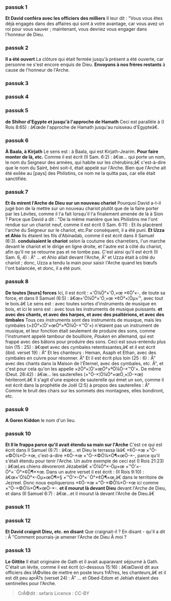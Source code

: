 
### passuk 1
<b>Et David conféra avec les officiers des milliers</b> Il leur dit : "Vous vous êtes déjà engagés dans des affaires qui sont à votre avantage, car vous avez un roi pour vous sauver ; maintenant, vous devriez vous engager dans l'honneur de Dieu.

### passuk 2
<b>Il a été ouvert</b> La clôture qui était fermée jusqu'à présent a été ouverte, car personne ne s'est encore enquis de Dieu. <b>Envoyons à nos frères restants</b> à cause de l'honneur de l'Arche.

### passuk 3

### passuk 4

### passuk 5
<b>de Shihor d'Egypte et jusqu'à l'approche de Hamath</b> Ceci est parallèle à (I Rois 8:65) : â€œde l'approche de Hamath jusqu'au ruisseau d'Egypteâ€.

### passuk 6
<b>À Baala, à Kirjath</b> Le sens est : à Baala, qui est Kirjath-Jearim.
<b>Pour faire monter de là, etc.</b> Comme il est écrit (II Sam. 6:2) : â€œ... qui porte un nom, le nom du Seigneur des armées, qui habite sur les chérubins;â€ c'est-à-dire que le nom du Saint, béni soit-il, était appelé sur l'Arche. Bien que l'Arche ait été exilée au [pays] des Philistins, ce nom ne la quitta pas, car elle était sanctifiée.

### passuk 7
<b>Et ils mirent l'Arche de Dieu sur un nouveau chariot</b> Pourquoi David a-t-il jugé bon de la mettre sur un nouveau chariot plutôt que de la faire porter par les Lévites, comme il l'a fait lorsqu'il l'a finalement amenée de là à Sion ? Parce que David a dit : "De la même manière que les Philistins me l'ont rendue sur un chariot neuf, comme il est écrit (I Sam. 6:11) : Et ils placèrent l'arche du Seigneur sur le chariot, etc.Par conséquent, il a été puni.
<b>Et Uzza et Ahio</b> Ils étaient les fils d'Abinadab, comme il est écrit dans II Samuel (6:3).
<b>conduisaient le chariot</b> selon la coutume des charretiers, l'un marche devant le chariot et le dirige en ligne droite, et l'autre est à côté du chariot, afin qu'il ne se retourne pas et ne tombe pas. C'est ainsi qu'il est écrit (II Sam. 6, 4) : Â" ... et Ahio allait devant l'Arche, Â" et Uzza était à côté du chariot ; donc, Uzza a tendu la main pour saisir l'Arche quand les bœufs l'ont balancée, et donc, il a été puni.

### passuk 8
<b>De toutes [leurs] forces</b> Ici, il est écrit : ×'Ö¼Ö°×'Ö¸×œ ×¢Ö¹×-, de toute sa force, et dans II Samuel (6:5) : â€œ×'Ö¼Ö°×'Ö¸×œ ×¢Ö²×¦Öµ×™, avec tout le bois.â€ Le sens est : avec toutes sortes d'instruments de musique en bois, et ici le sens est : avec tous les instruments de musique puissants.
<b>et avec des chants, et avec des harpes, et avec des psaltérions, et avec des timbales</b> Tous ces instruments sont des instruments de musique, mais les cymbales (×žÖ°×¦Ö'×œÖ°×ªÖ¼Ö-×™Ö'×) n'étaient pas un instrument de musique, et leur fonction était seulement de produire des sons, comme l'instrument appelé tambour de bouilloire, <i>Pauken</i> en allemand, qui est frappé avec des bâtons pour produire des sons. Ceci est sous-entendu plus loin (15 : 25) : â€œet avec des cymbales retentissantes,â€ et il est écrit (ibid. verset 19) : Â" Et les chanteurs : Heman, Asaph et Ethan, avec des cymbales en cuivre pour résonner. Â" Et il est écrit plus loin (25 : 6) : Â" avec des chants dans la Maison de l'Éternel, avec des cymbales, etc. Â", et c'est pour cela qu'on les appelle ×žÖ°×¦Ö'×œÖ°×ªÖ¼Ö-×™Ö'×. De même (Deut. 28:42) : â€œ... les sauterelles (×"Ö-×¦Ö¼Ö°×œÖ¸×¦Ö-×œ) hériteront.â€ Il s'agit d'une espèce de sauterelle qui émet un son, comme il est écrit dans la prophétie de Joël (2:5) à propos des sauterelles : Â" Comme le bruit des chars sur les sommets des montagnes, elles bondiront, etc.

### passuk 9
<b>A Goren Kiddon</b> le nom d'un lieu.

### passuk 10
<b>Et Il le frappa parce qu'il avait étendu sa main sur l'Arche</b> C'est ce qui est écrit dans II Samuel (6:7) : â€œ... et Dieu le terrassa làâ€ ×¢Ö-×œ ×"Ö-×©Ö¼×Ö-×œ, c'est-à-dire ×¢Ö-×œ ×"Ö-×©Ö¼×Ö¶×œÖ-×-, parce qu'il s'était étendu pour tenir l'Arche. Un autre exemple de ceci est (I Rois 21:23) : â€œLes chiens dévoreront Jézabelâ€ ×'Ö¼Ö°×-Öµ×œ ×™Ö'×-Ö°×¨Ö°×¢Ö¶××œ. Dans un autre verset il est écrit : (II Rois 9:10) : â€œ×'Ö¼Ö°×-Öµ×œÖ¶×§ ×™Ö'×-Ö°×¨Ö°×¢Ö¶×œ,â€ dans le territoire de Jezreel. Donc nous expliquerons ×¢Ö-×œ ×"Ö-×©Ö¼×Ö-×œ ici comme ×"Ö-×©Ö¼×Ö¶×œÖ-×-.
<b>et il mourut là devant Dieu</b> devant l'Arche de Dieu, et dans (II Samuel 6:7) : â€œ...et il mourut là devant l'Arche de Dieu.â€

### passuk 11

### passuk 12
<b>Et David craignit Dieu, etc. en disant</b> Que craignait-il ? En disant - qu'il a dit : Â "Comment pourrais-je amener l'Arche de Dieu Ã moi ?

### passuk 13
<b>Le Gittite</b> Il était originaire de Gath et il avait auparavant séjourné à Gath. C'était un lévite, comme il est écrit (ci-dessous 15:16) : â€œDavid dit aux officiers des lÃ©vites de mettre en poste leurs frÃ?res, les chanteurs,â€ et il est dit peu aprÃ?s (verset 24) : Â" ... et Obed-Edom et Jehiah étaient des sentinelles pour l'Arche.

>CrÃ©dit : sefaris
>Licence : CC-BY